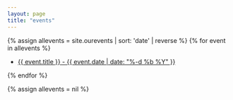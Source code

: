 ```yaml
---
layout: page
title: "events"
---
```



{% assign allevents = site.ourevents | sort: 'date' | reverse %}
{% for event in allevents %}
<ul class="event-list">
    <li>
        <a href="{{ event.url }}">{{ event.title }} - {{ event.date | date: "%-d %b %Y" }}</a>
    </li>
</ul>
{% endfor %}

{% assign allevents = nil %}
